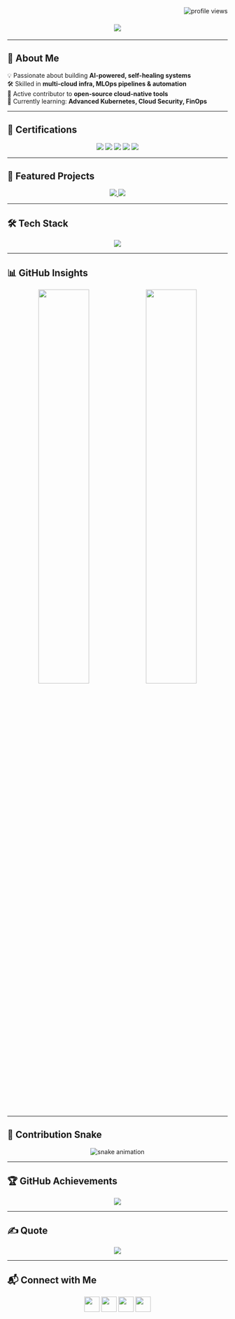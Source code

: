 <img align="right" src="https://komarev.com/ghpvc/?username=Dileepreddy93&label=Profile%20Views&color=0e75b6&style=flat" alt="profile views" />

<h1 align="center">
  <a href="https://git.io/typing-svg">
    <img src="https://readme-typing-svg.herokuapp.com/?lines=👋+Hi,+I'm+Dileep+Reddy;AI-Driven+DevOps+Engineer;Cloud+%7C+MLOps+%7C+Full+Stack+Developer;Welcome+to+my+GitHub!&center=true&size=28&color=36BCF7">
  </a>
</h1>

---

## 🚀 About Me
💡 Passionate about building **AI-powered, self-healing systems**  
🛠️ Skilled in **multi-cloud infra, MLOps pipelines & automation**  
🤝 Active contributor to **open-source cloud-native tools**  
🎯 Currently learning: **Advanced Kubernetes, Cloud Security, FinOps**  

---

## 📜 Certifications
<p align="center">
  <img src="https://img.shields.io/badge/AWS%20Certified-Cloud%20Practitioner-FF9900?logo=amazonaws&logoColor=white&style=for-the-badge">
  <img src="https://img.shields.io/badge/Microsoft%20Azure-Fundamentals-0078D4?logo=microsoftazure&logoColor=white&style=for-the-badge">
  <img src="https://img.shields.io/badge/Google%20Cloud-Associate%20Engineer-4285F4?logo=googlecloud&logoColor=white&style=for-the-badge">
  <img src="https://img.shields.io/badge/Kubernetes-CKA-326CE5?logo=kubernetes&logoColor=white&style=for-the-badge">
  <img src="https://img.shields.io/badge/Docker-Certified%20Associate-2496ED?logo=docker&logoColor=white&style=for-the-badge">
</p>

---

## 🌟 Featured Projects
<p align="center">
  <a href="https://github.com/Dileepreddy93/Dileep_devops">
    <img src="https://github-readme-stats.vercel.app/api/pin/?username=Dileepreddy93&repo=Dileep_devops&theme=tokyonight&hide_border=true&border_radius=10" />
  </a>
  <a href="https://github.com/Dileepreddy93/SmartCloud-OpsAI">
    <img src="https://github-readme-stats.vercel.app/api/pin/?username=Dileepreddy93&repo=SmartCloud-OpsAI&theme=tokyonight&hide_border=true&border_radius=10" />
  </a>
</p>

---

## 🛠️ Tech Stack
<p align="center">
  <img src="https://skillicons.dev/icons?i=python,typescript,js,cpp,react,aws,gcp,azure,docker,kubernetes,terraform,ansible,linux,mysql,postgres,mongodb,pytorch,tensorflow,githubactions&perline=9" />
</p>

---

## 📊 GitHub Insights
<p align="center">
  <img width="48%" src="https://github-readme-stats.vercel.app/api?username=Dileepreddy93&show_icons=true&theme=tokyonight&hide_border=true" />
  <img width="48%" src="https://streak-stats.demolab.com?user=Dileepreddy93&theme=tokyonight&hide_border=true" />
</p>

---

## 🐍 Contribution Snake
<p align="center">
  <img src="https://github.com/Dileepreddy93/Dileepreddy93/blob/output/github-contribution-grid-snake.svg" alt="snake animation" />
</p>

---

## 🏆 GitHub Achievements
<p align="center">
  <img src="https://github-profile-trophy.vercel.app/?username=Dileepreddy93&theme=algolia&no-frame=true&margin-w=10&margin-h=10" />
</p>

---

## ✍️ Quote
<p align="center">
  <img src="https://quotes-github-readme.vercel.app/api?type=horizontal&theme=tokyonight" />
</p>

---

## 📬 Connect with Me
<p align="center">
  <a href="https://www.linkedin.com/in/" target="_blank"><img height="35" src="https://cdn.jsdelivr.net/gh/devicons/devicon/icons/linkedin/linkedin-original.svg"></a>
  <a href="https://github.com/Dileepreddy93" target="_blank"><img height="35" src="https://cdn.jsdelivr.net/gh/devicons/devicon/icons/github/github-original.svg"></a>
  <a href="https://x.com/" target="_blank"><img height="35" src="https://cdn.jsdelivr.net/gh/devicons/devicon/icons/twitter/twitter-original.svg"></a>
  <a href="https://www.instagram.com/dileeepreddy" target="_blank"><img height="35" src="https://cdn.jsdelivr.net/gh/devicons/devicon/icons/instagram/instagram-original.svg"></a>
</p>
